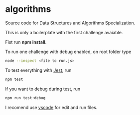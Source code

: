 # algorithms

Source code for Data Structures and Algorithms Specialization.

This is only a boilerplate with the first challenge avaiable.

Fist run **npm install**.

To run one challenge with debug enabled, on root folder type

```sh
node --inspect <file to run.js>
```

To test everything with [Jest](https://jestjs.io/), run

```sh
npm test
```

If you want to debug during test, run

```sh
npm run test:debug
```

I recomend use [vscode](https://code.visualstudio.com/) for edit and run files.
